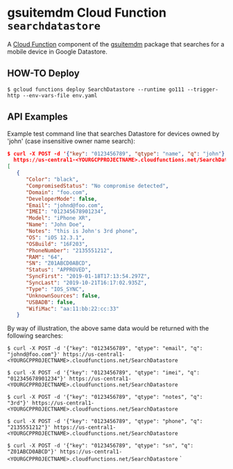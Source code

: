 # gsuitemdm Cloud Function `searchdatastore` #

A [Cloud Function](https://cloud.google.com/functions/) component of the [gsuitemdm](https://github.com/rickt/gsuitemdm) package that searches for a mobile device in Google Datastore. 

## HOW-TO Deploy ##
`$ gcloud functions deploy SearchDatastore --runtime go111 --trigger-http --env-vars-file env.yaml`

## API Examples ##
Example test command line that searches Datastore for devices owned by 'john' (case insensitive owner name search):

```json
$ curl -X POST -d '{"key": "0123456789", "qtype": "name", "q": "john"}' \
  https://us-central1-<YOURGCPPROJECTNAME>.cloudfunctions.net/SearchDatastore
[
   {
      "Color": "black",
      "CompromisedStatus": "No compromise detected",
      "Domain": "foo.com",
      "DeveloperMode": false,
      "Email": "johnd@foo.com",
      "IMEI": "012345678901234",
      "Model": "iPhone XR",
      "Name": "John Doe",
      "Notes": "this is John's 3rd phone",
      "OS": "iOS 12.3.1",
      "OSBuild": "16F203",
      "PhoneNumber": "2135551212",
      "RAM": "64",
      "SN": "Z01ABCD0ABCD",
      "Status": "APPROVED",
      "SyncFirst": "2019-01-18T17:13:54.297Z",
      "SyncLast": "2019-10-21T16:17:02.935Z",
      "Type": "IOS_SYNC",
      "UnknownSources": false,
      "USBADB": false,
      "WifiMac": "aa:11:bb:22:cc:33"
   }
```

By way of illustration, the above same data would be returned with the following searches:

`$ curl -X POST -d '{"key": "0123456789", "qtype": "email", "q": "johnd@foo.com"}' https://us-central1-<YOURGCPPROJECTNAME>.cloudfunctions.net/SearchDatastore`

`$ curl -X POST -d '{"key": "0123456789", "qtype": "imei", "q": "012345678901234"}' https://us-central1-<YOURGCPPROJECTNAME>.cloudfunctions.net/SearchDatastore`

`$ curl -X POST -d '{"key": "0123456789", "qtype": "notes", "q": "3rd"}' https://us-central1-<YOURGCPPROJECTNAME>.cloudfunctions.net/SearchDatastore`

`$ curl -X POST -d '{"key": "0123456789", "qtype": "phone", "q": "2135551212"}' https://us-central1-<YOURGCPPROJECTNAME>.cloudfunctions.net/SearchDatastore`

`$ curl -X POST -d '{"key": "0123456789", "qtype": "sn", "q": "Z01ABCD0ABCD"}' https://us-central1-<YOURGCPPROJECTNAME>.cloudfunctions.net/SearchDatastore`
`


